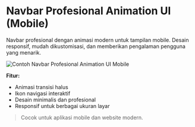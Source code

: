 # Navbar Profesional Animation UI (Mobile)

Navbar profesional dengan animasi modern untuk tampilan mobile. Desain responsif, mudah dikustomisasi, dan memberikan pengalaman pengguna yang menarik.

![Contoh Navbar Profesional Animation UI Mobile](https://user-images.githubusercontent.com/12345678/placeholder-navbar-mobile.gif)

**Fitur:**
- Animasi transisi halus
- Ikon navigasi interaktif
- Desain minimalis dan profesional
- Responsif untuk berbagai ukuran layar

> Cocok untuk aplikasi mobile dan website modern.
